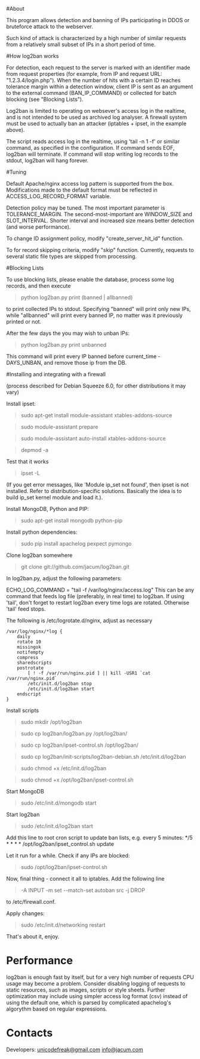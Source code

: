#About

This program allows detection and banning of IPs participating in DDOS or bruteforce attack to the webserver.

Such kind of attack is characterized by a high number of similar requests from a relatively small subset of IPs in
a short period of time.


#How log2ban works

For detection, each request to the server is marked with an identifier made from request properties (for example,
from IP and request URL: "1.2.3.4/login.php"). When the number of hits with a certain ID reaches tolerance
margin within a detection window, client IP is sent as an argument to the external command (BAN_IP_COMMAND) or
collected for batch blocking (see "Blocking Lists").

Log2ban is limited to operating on websever's access log in the realtime, and is not intended to be used as
archived log analyser. A firewall system must be used to actually ban an attacker (iptables + ipset, in the example
above).

The script reads access log in the realtime, using 'tail -n 1 -f' or similar command, as specified in the
configuration. If command sends EOF, log2ban will terminate. If command will stop writing log records to the
stdout, log2ban will hang forever.

#Tuning

Default Apache/nginx access log pattern is supported from the box. Modifications made to the default format must be
reflected in ACCESS_LOG_RECORD_FORMAT variable.

Detection policy may be tuned. The most important parameter is TOLERANCE_MARGIN. The second-most-important are
WINDOW_SIZE and SLOT_INTERVAL. Shorter interval and increased size means better detection (and worse performance).

To change ID assignment policy, modify "create_server_hit_id" function.

To for record skipping criteria, modify "skip" function. Currently, requests to several static file types are
skipped from processing.

#Blocking Lists

To use blocking lists, please enable the database, process some log records, and then execute

> python log2ban.py print (banned | allbanned)

to print collected IPs to stdout. Specifying "banned" will print only new IPs, while "allbanned" will print every
banned IP, no matter was it previously printed or not.

After the few days the you may wish to unban IPs:

> python log2ban.py print unbanned

This command will print every IP banned before current_time - DAYS_UNBAN, and remove those ip from the DB.

#Installing and integrating with a firewall

(process described for Debian Squeeze 6.0, for other distributions it may vary)

Install ipset:

> sudo apt-get install module-assistant xtables-addons-source

> sudo module-assistant prepare

> sudo module-assistant auto-install xtables-addons-source

> depmod -a

Test that it works

> ipset -L

>

(If you get error messages, like 'Module ip_set not found', then ipset is not installed. Refer to distribution-specific
solutions. Basically the idea is to build ip_set kernel module and load it.).

Install MongoDB, Python and PIP:

> sudo apt-get install mongodb python-pip

Install python dependencies:

> sudo pip install apachelog pexpect pymongo

Clone log2ban somewhere

> git clone git://github.com/jacum/log2ban.git

In log2ban.py, adjust the following parameters:

ECHO_LOG_COMMAND = "tail -f /var/log/nginx/access.log"
This can be any command that feeds log file (preferably, in real time) to log2ban.
If using 'tail', don't forget to restart log2ban every time logs are rotated. Otherwise 'tail' feed stops.

The following is /etc/logrotate.d/nginx, adjust as necessary

    /var/log/nginx/*log {
        daily
        rotate 10
        missingok
        notifempty
        compress
        sharedscripts
        postrotate
            [ ! -f /var/run/nginx.pid ] || kill -USR1 `cat /var/run/nginx.pid`
            /etc/init.d/log2ban stop
            /etc/init.d/log2ban start
        endscript
    }


Install scripts

> sudo mkdir /opt/log2ban

> sudo cp log2ban/log2ban.py /opt/log2ban/

> sudo cp log2ban/ipset-control.sh /opt/log2ban/

> sudo cp log2ban/init-scripts/log2ban-debian.sh /etc/init.d/log2ban

> sudo chmod +x /etc/init.d/log2ban

> sudo chmod +x /opt/log2ban/ipset-control.sh


Start MongoDB

> sudo /etc/init.d/mongodb start

Start log2ban

> sudo /etc/init.d/log2ban start

Add this line to root cron script to update ban lists, e.g. every 5 minutes:
    */5 * * * * /opt/log2ban/ipset_control.sh update

Let it run for a while. Check if any IPs are blocked:

> sudo /opt/log2ban/ipset-control.sh

Now, final thing - connect it all to iptables. Add the following line

> -A INPUT -m set --match-set autoban src -j DROP

to /etc/firewall.conf.

Apply changes:
> sudo /etc/init.d/networking restart

That's about it, enjoy.

# Performance

log2ban is enough fast by itself, but for a very high number of requests CPU usage may become a problem. Consider
disabling logging of requests to static resources, such as images, scripts or style sheets. Further optimization
may include using simpler access log format (csv) instead of using the default one, which is parsed by complicated
apachelog's algorythm based on regular expressions.

# Contacts

Developers: 
[unicodefreak@gmail.com](mailto:unicodefreak@gmail.com)
[info@jacum.com](mailto:info@jacum.com)
